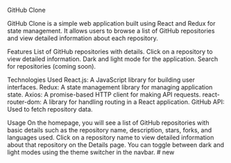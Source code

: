 GitHub Clone

GitHub Clone is a simple web application built using React and Redux for state management. It allows users to browse a list of GitHub repositories and view detailed information about each repository.

Features
List of GitHub repositories with details.
Click on a repository to view detailed information.
Dark and light mode for the application.
Search for repositories (coming soon).

Technologies Used
React.js: A JavaScript library for building user interfaces.
Redux: A state management library for managing application state.
Axios: A promise-based HTTP client for making API requests.
react-router-dom: A library for handling routing in a React application.
GitHub API: Used to fetch repository data.

Usage
On the homepage, you will see a list of GitHub repositories with basic details such as the repository name, description, stars, forks, and languages used.
Click on a repository name to view detailed information about that repository on the Details page.
You can toggle between dark and light modes using the theme switcher in the navbar.
#   n e w  
 